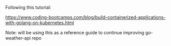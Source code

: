 Following this tutorial:

https://www.coding-bootcamps.com/blog/build-containerized-applications-with-golang-on-kubernetes.html

Note: will be using this as a reference guide to continue improving go-weather-api repo
